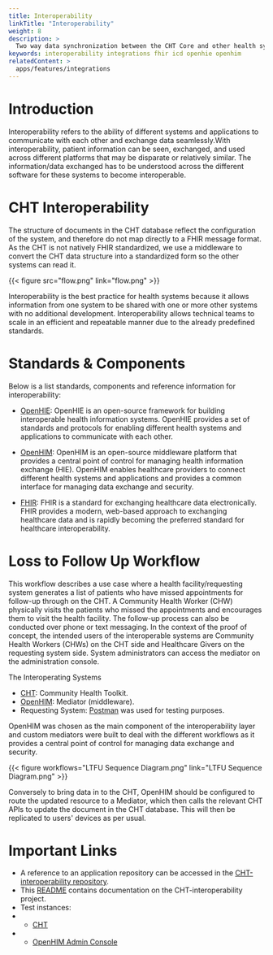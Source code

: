 ```yaml
---
title: Interoperability
linkTitle: "Interoperability"
weight: 8
description: >
  Two way data synchronization between the CHT Core and other health systems. 
keywords: interoperability integrations fhir icd openhie openhim
relatedContent: >
  apps/features/integrations
---
```


# Introduction 

Interoperability refers to the ability of different systems and applications to communicate with each other and exchange data seamlessly.With interoperability, patient information can be seen, exchanged, and used across different platforms that may be disparate or relatively similar. The information/data exchanged has to be understood across the different software for these systems to become interoperable. 

# CHT Interoperability

The structure of documents in the CHT database reflect the configuration of the system, and therefore do not map directly to a FHIR message format. As the CHT is not natively FHIR standardized, we use a middleware to convert the CHT data structure into a standardized form so the other systems can read it.

{{< figure src="flow.png" link="flow.png" >}}

Interoperability is the best practice for health systems because it allows information from one system to be shared with one or more other systems with no additional development. Interoperability allows technical teams to scale in an efficient and repeatable manner due to the already predefined standards. 

# Standards & Components

Below is a list standards, components and reference information for interoperability:

- [OpenHIE](https://ohie.org/): OpenHIE is an open-source framework for building interoperable health information systems. OpenHIE provides a set of standards and protocols for enabling different health systems and applications to communicate with each other.

- [OpenHIM](http://openhim.org/): OpenHIM is an open-source middleware platform that provides a central point of control for managing health information exchange (HIE). OpenHIM enables healthcare providers to connect different health systems and applications and provides a common interface for managing data exchange and security.

- [FHIR](http://www.hl7.org/fhir): FHIR is a standard for exchanging healthcare data electronically. FHIR provides a modern, web-based approach to exchanging healthcare data and is rapidly becoming the preferred standard for healthcare interoperability.

# Loss to Follow Up Workflow

This workflow describes a use case where a health facility/requesting system generates a list of patients who have missed appointments for follow-up through on the CHT. A Community Health Worker (CHW) physically visits the patients who missed the appointments and encourages them to visit the health facility. The follow-up process can also be conducted over phone or text messaging.
In the context of the proof of concept, the intended users of the interoperable systems are Community Health Workers (CHWs) on the CHT side and Healthcare Givers on the requesting system side. System administrators can access the mediator on the administration console.

The Interoperating Systems
- [CHT](https://docs.communityhealthtoolkit.org/): Community Health Toolkit.
- [OpenHIM](http://openhim.org/): Mediator (middleware).
- Requesting System: [Postman](https://www.postman.com/) was used for testing purposes.

OpenHIM was chosen as the main component of the interoperability layer and custom mediators were built to deal with the different workflows as it provides a central point of control for managing data exchange and security.

{{< figure workflows="LTFU Sequence Diagram.png" link="LTFU Sequence Diagram.png" >}}

Conversely to bring data in to the CHT, OpenHIM should be configured to route the updated resource to a Mediator, which then calls the relevant CHT APIs to update the document in the CHT database. This will then be replicated to users' devices as per usual.

# Important Links
- A reference to an application repository can be accessed in the [CHT-interoperability repository](https://github.com/medic/cht-interoperability).
- This [README](https://github.com/medic/cht-interoperability#readme) contains documentation on the CHT-interoperability project.
- Test instances:
- - [CHT](https://interop-cht-test.dev.medicmobile.org/medic/login?redirect=https%3A%2F%2Finterop-cht-test.dev.medicmobile.org%2F)
- - [OpenHIM Admin Console](https://interoperability.dev.medicmobile.org/#!/login) 


